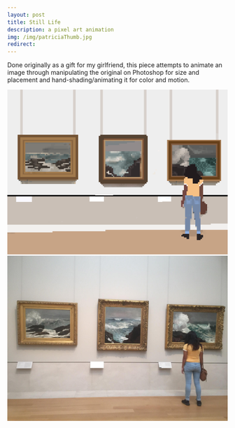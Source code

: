 ```yaml
---
layout: post
title: Still Life
description: a pixel art animation
img: /img/patriciaThumb.jpg
redirect:
---
```

Done originally as a gift for my girlfriend, this piece attempts to animate an image through manipulating the original on Photoshop for size and placement and hand-shading/animating it for color and motion.
 <div class="img_row">
	<img class="col three" src="/img/patricia_met_1.gif" alt="" title="Screenshot 1"/>	
</div>
 <div class="img_row">
	<img class="col three" src="/img/PatriciaMet.jpg" alt="" title="Screenshot 2"/>	
</div>

